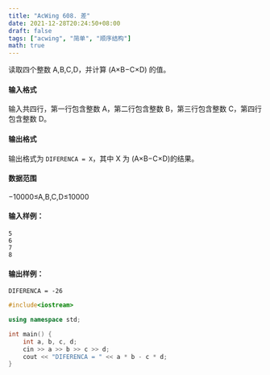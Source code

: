 ```yaml
---
title: "AcWing 608. 差"
date: 2021-12-28T20:24:50+08:00
draft: false
tags: ["acwing", "简单", "顺序结构"]
math: true
---
```


读取四个整数 A,B,C,D，并计算 (A×B−C×D) 的值。

<!--more-->

#### 输入格式

输入共四行，第一行包含整数 A，第二行包含整数 B，第三行包含整数 C，第四行包含整数 D。

#### 输出格式

输出格式为 `DIFERENCA = X`，其中 X 为 (A×B−C×D)的结果。

#### 数据范围

−10000≤A,B,C,D≤10000

#### 输入样例：

```
5
6
7
8
```

#### 输出样例：

```
DIFERENCA = -26
```

```cpp
#include<iostream>

using namespace std;

int main() {
    int a, b, c, d;
    cin >> a >> b >> c >> d;
    cout << "DIFERENCA = " << a * b - c * d;
}
```

